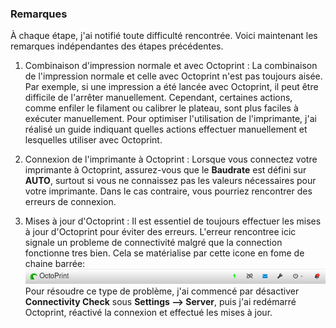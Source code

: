 ### Remarques

À chaque étape, j'ai notifié toute difficulté rencontrée. Voici maintenant les remarques indépendantes des étapes précédentes.

1. Combinaison d'impression normale et avec Octoprint :
La combinaison de l'impression normale et celle avec Octoprint n'est pas toujours aisée. Par exemple, si une impression a été lancée avec Octoprint, il peut être difficile de l'arrêter manuellement. Cependant, certaines actions, comme enfiler le filament ou calibrer le plateau, sont plus faciles à exécuter manuellement. Pour optimiser l'utilisation de l'imprimante, j'ai réalisé un guide indiquant quelles actions effectuer manuellement et lesquelles utiliser avec Octoprint.

2. Connexion de l'imprimante à Octoprint :
Lorsque vous connectez votre imprimante à Octoprint, assurez-vous que le **Baudrate** est défini sur **AUTO**, surtout si vous ne connaissez pas les valeurs nécessaires pour votre imprimante. Dans le cas contraire, vous pourriez rencontrer des erreurs de connexion.

3. Mises à jour d'Octoprint :
Il est essentiel de toujours effectuer les mises à jour d'Octoprint pour éviter des erreurs. L'erreur rencontree icic signale un probleme de connectivité malgré que la connection fonctionne tres bien. Cela se matérialise par cette icone en fome de chaine barrée:
![Problem](assets/chaine.png)
Pour résoudre ce type de problème, j'ai commencé par désactiver **Connectivity Check** sous **Settings --> Server**, puis j'ai redémarré Octoprint, réactivé la connexion et effectué les mises à jour.

